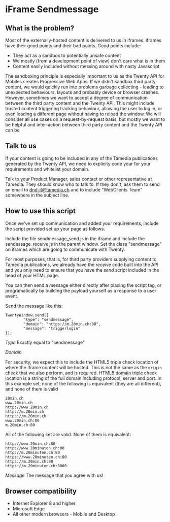 iFrame Sendmessage
=================

What is the problem?
--------------------

Most of the externally-hosted content is delivered to us in iframes.
iframes have their good points and their bad points. Good points include:
* They act as a sandbox to potentially unsafe content
* We mostly (from a development point of view) don't care what is in them
* Content easily included without messing around with nasty Javascript

The sandboxing principle is especially important to us as the Twenty API for Mobiles creates
Progressive Web Apps. If we didn't sandbox third party content, we would quickly run into
problems garbage collecting - leading to unexpected behaviours, layouts and probably
device or browser crashes.
However, sometimes we want to accept a degree of communication between the third party content
and the Twenty API. This might include trusted content triggering tracking behaviour,
allowing the user to log in, or even loading a different page without having to reload the
window.
We will consider all use cases on a request-by-request basis, but mostly we want to be helpful
and inter-action between third party content and the Twenty API can be

Talk to us
----------

If your content is going to be included in any of the Tamedia publications generated by the
Twenty API, we need to explicity code your for your requirements and whitelist your domain.

Talk to your Product Manager, sales contact or other representative at Tamedia.
They should know who to talk to. If they don't, ask them to send an email to dnd-it@tamedia.ch
and to include "WebClients Team" somewhere in the subject line.


How to use this script
----------------------

Once we've set up communication and added your requirements, include the script provided
set up your page as follows.


Include the file sendmessage_send.js in the iframe and include the sendessage_receive.js
in the parent window. Set the class "sendmessage" on iframes which are going to communicate
with Twenty.

For most purposes, that is, for third party providers supplying content to Tamedia
publications, we already have the _receive_ code built into the API and you only need to
ensure that you have the _send_ script included in the head of your HTML page.

You can then send a message either directly after placing the script tag, or programatically
by building the payload yourself as a response to a user event.

Send the message like this:

```
TwentyWindow.send({
        "type": "sendmessage",
        "domain": "https://m.20min.ch:80",
        "message": "triggerlogin"
});
```

*Type*
Exactly equal to "sendmessage"

*Domain*

For security, we expect this to include the HTML5 triple check location of where the iframe
content will be hosted. This is not the same as the `origin` check that we also perform, and
is  required.
HTML5 domain triple check location is a string of the full domain including protocol,
server and port.
In this example set, none of the following is equivalent (they are all different), and
none of them is valid
```
20min.ch
www.20min.ch
http://www.20min.ch
http://m.20min.ch
https://m.20min.ch
www.20min.ch:80
m.20min.ch:80
```
All of the following set are valid. None of them is equivalent:
```
http://www.20min.ch:80
http://www.20minuten.ch:80
http://m.20minuten.ch:80
https://www.20minuten.ch:80
https://m.20min.ch:80
https://m.20minuten.ch:8000
```

*Message*
The message that you agree with us!



Browser compatibility
---------------------

* Internet Explorer 8 and higher
* Microsoft Edge
* All other modern browsers - Mobile and Desktop
